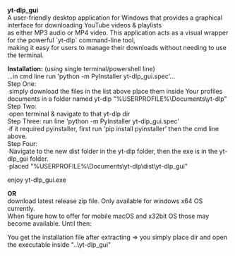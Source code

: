 <p>
<b>yt-dlp_gui</b><br/>
A user-friendly desktop application for Windows that provides a graphical interface for downloading YouTube videos &amp; playlists<br/> 
as either MP3 audio or MP4 video. This application acts as a visual wrapper for the powerful `yt-dlp` command-line tool, <br/>
making it easy for users to manage their downloads without needing to use the terminal.
<p/>

<p>
<b>Installation:</b> (using single terminal/powershell line)<br/>
...in cmd line run 'python -m PyInstaller yt-dlp_gui.spec'...<br/>
Step One:<br/>
∙simply download the files in the list above place them inside Your profiles documents in a folder named yt-dlp "%USERPROFILE%\Documents\yt-dlp"<br/>
Step Two:<br/>
∙open terminal & navigate to that yt-dlp dir<br/>
Step Three: run line 'python -m PyInstaller yt-dlp_gui.spec'<br/>
∙if it required pyinstaller, first run 'pip install pyinstaller' then the cmd line above.<br/>
Step Four:<br/>
∙Navigate to the new dist folder in the yt-dlp folder, then the exe is in the yt-dlp_gui folder.<br/>
∙placed "%USERPROFILE%\Documents\yt-dlp\dist\yt-dlp_gui"<br/>
<p/>
enjoy yt-dlp_gui.exe<br/>

**<b>OR</b>** <br/>
download latest release zip file. Only available for windows x64 OS currently. <br/>
When figure how to offer for mobile macOS and x32bit OS those may become available. Until then:<br/>

You get the installation file after extracting => you simply place dir and open the executable inside "..\yt-dlp_gui\"<br/>

